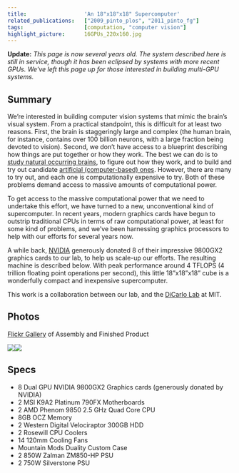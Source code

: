```yaml
---
title:                  'An 18"x18"x18" Supercomputer'
related_publications:   ["2009_pinto_plos", "2011_pinto_fg"]
tags:                   [computation, "computer vision"]
highlight_picture:      16GPUs_220x160.jpg
---
```


**Update:** _This page is now several years old.  The system described here is still in service, though it has been eclipsed by systems with more recent GPUs.  We've left this page up for those interested in building multi-GPU systems._

## Summary

We’re interested in building computer vision systems that mimic the brain’s visual system. From a practical standpoint, this is difficult for at least two reasons. First, the brain is staggeringly large and complex (the human brain, for instance, contains over 100 billion neurons, with a large fraction being devoted to vision). Second, we don’t have access to a blueprint describing how things are put together or how they work. The best we can do is to [study natural occurring brains](/projects/physiology), to figure out how they work, and to build and try out candidate [artificial (computer-based) ones](/projects/computation). However, there are many to try out, and each one is computationally expensive to try. Both of these problems demand access to massive amounts of computational power.

To get access to the massive computational power that we need to undertake this effort, we have turned to a new, unconventional kind of supercomputer. In recent years, modern graphics cards have begun to outstrip traditional CPUs in terms of raw computational power, at least for some kind of problems, and we’ve been harnessing graphics processors to help with our efforts for several years now. 

A while back, [NVIDIA](http://nvidia.com) generously donated 8 of their impressive 9800GX2 graphics cards to our lab, to help us scale-up our efforts. The resulting machine is described below. With peak performance around 4 TFLOPS (4 trillion floating point operations per second), this little 18”x18”x18” cube is a wonderfully compact and inexpensive supercomputer.

This work is a collaboration between our lab, and the [DiCarlo Lab](http://dicarlolab.mit.edu) at MIT.

## Photos

[Flickr Gallery](http://www.flickr.com/photos/27920304@N06/) of Assembly and Finished Product

![](/images/16gpus_1.jpg)![](/images/16gpus_2.jpg)

## Specs

- 8 Dual GPU NVIDIA 9800GX2 Graphics cards (generously donated by NVIDIA)
- 2 MSI K9A2 Platinum 790FX Motherboards
- 2 AMD Phenom 9850 2.5 GHz Quad Core CPU
- 8GB OCZ Memory
- 2 Western Digital Velociraptor 300GB HDD
- 2 Rosewill CPU Coolers
- 14 120mm Cooling Fans
- Mountain Mods Duality Custom Case
- 2 850W Zalman ZM850-HP PSU
- 2 750W Silverstone PSU

